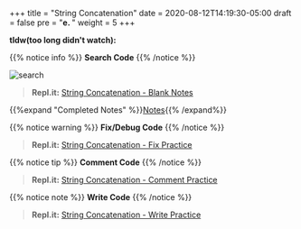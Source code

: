 +++
title = "String Concatenation"
date = 2020-08-12T14:19:30-05:00
draft = false
pre = "<b>e. </b>"
weight = 5
+++

**tldw(too long didn't watch):**

{{% notice info %}}
**Search Code**
{{% /notice %}}

![search](https://media.giphy.com/media/iDfZ8CoNMrvJ9fpFvO/giphy.gif)

>**Repl.it:**
[String Concatenation - Blank Notes](https://repl.it)

{{%expand "Completed Notes" %}}[Notes](https://repl.it/){{% /expand%}}

{{% notice warning %}}
**Fix/Debug Code**
{{% /notice %}}

>**Repl.it:**
[String Concatenation - Fix Practice](https://repl.it)

{{% notice tip %}}
**Comment Code**
{{% /notice %}}

>**Repl.it:**
[String Concatenation - Comment Practice](https://repl.it)

{{% notice note %}}
**Write Code**
{{% /notice %}}

>**Repl.it:**
[String Concatenation - Write Practice](https://repl.it)